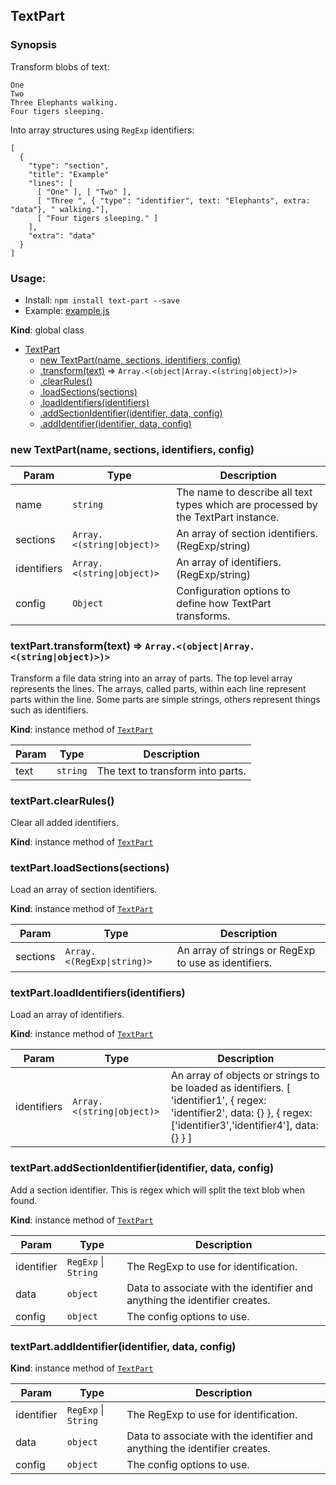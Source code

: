 <a name="TextPart"></a>

## TextPart
### Synopsis

Transform blobs of text:
```
One
Two
Three Elephants walking.
Four tigers sleeping.
```
Into array structures using `RegExp` identifiers:
```
[
  {
    "type": "section",
    "title": "Example"
    "lines": [
      [ "One" ], [ "Two" ],
      [ "Three ", { "type": "identifier", text: "Elephants", extra: "data"}, " walking."],
      [ "Four tigers sleeping." ]
    ],
    "extra": "data"
  }
]
```

### Usage:

- Install: `npm install text-part --save`
- Example: [example.js](example/example.js)

**Kind**: global class  

* [TextPart](#TextPart)
    * [new TextPart(name, sections, identifiers, config)](#new_TextPart_new)
    * [.transform(text)](#TextPart+transform) ⇒ <code>Array.&lt;(object\|Array.&lt;(string\|object)&gt;)&gt;</code>
    * [.clearRules()](#TextPart+clearRules)
    * [.loadSections(sections)](#TextPart+loadSections)
    * [.loadIdentifiers(identifiers)](#TextPart+loadIdentifiers)
    * [.addSectionIdentifier(identifier, data, config)](#TextPart+addSectionIdentifier)
    * [.addIdentifier(identifier, data, config)](#TextPart+addIdentifier)

<a name="new_TextPart_new"></a>

### new TextPart(name, sections, identifiers, config)

| Param | Type | Description |
| --- | --- | --- |
| name | <code>string</code> | The name to describe all text types which are processed by the TextPart instance. |
| sections | <code>Array.&lt;(string\|object)&gt;</code> | An array of section identifiers. (RegExp/string) |
| identifiers | <code>Array.&lt;(string\|object)&gt;</code> | An array of identifiers. (RegExp/string) |
| config | <code>Object</code> | Configuration options to define how TextPart transforms. |

<a name="TextPart+transform"></a>

### textPart.transform(text) ⇒ <code>Array.&lt;(object\|Array.&lt;(string\|object)&gt;)&gt;</code>
Transform a file data string into an array of parts.
The top level array represents the lines.
The arrays, called parts, within each line represent parts within the line.
  Some parts are simple strings, others represent things such as identifiers.

**Kind**: instance method of [<code>TextPart</code>](#TextPart)  

| Param | Type | Description |
| --- | --- | --- |
| text | <code>string</code> | The text to transform into parts. |

<a name="TextPart+clearRules"></a>

### textPart.clearRules()
Clear all added identifiers.

**Kind**: instance method of [<code>TextPart</code>](#TextPart)  
<a name="TextPart+loadSections"></a>

### textPart.loadSections(sections)
Load an array of section identifiers.

**Kind**: instance method of [<code>TextPart</code>](#TextPart)  

| Param | Type | Description |
| --- | --- | --- |
| sections | <code>Array.&lt;(RegExp\|string)&gt;</code> | An array of strings or RegExp to use as identifiers. |

<a name="TextPart+loadIdentifiers"></a>

### textPart.loadIdentifiers(identifiers)
Load an array of identifiers.

**Kind**: instance method of [<code>TextPart</code>](#TextPart)  

| Param | Type | Description |
| --- | --- | --- |
| identifiers | <code>Array.&lt;(string\|object)&gt;</code> | An array of objects or strings to be loaded as identifiers. [    'identifier1',    { regex: 'identifier2', data: {} },    { regex: ['identifier3','identifier4'], data: {} } ] |

<a name="TextPart+addSectionIdentifier"></a>

### textPart.addSectionIdentifier(identifier, data, config)
Add a section identifier. This is regex which will split the text blob when found.

**Kind**: instance method of [<code>TextPart</code>](#TextPart)  

| Param | Type | Description |
| --- | --- | --- |
| identifier | <code>RegExp</code> \| <code>String</code> | The RegExp to use for identification. |
| data | <code>object</code> | Data to associate with the identifier and anything the identifier creates. |
| config | <code>object</code> | The config options to use. |

<a name="TextPart+addIdentifier"></a>

### textPart.addIdentifier(identifier, data, config)
**Kind**: instance method of [<code>TextPart</code>](#TextPart)  

| Param | Type | Description |
| --- | --- | --- |
| identifier | <code>RegExp</code> \| <code>String</code> | The RegExp to use for identification. |
| data | <code>object</code> | Data to associate with the identifier and anything the identifier creates. |
| config | <code>object</code> | The config options to use. |

